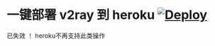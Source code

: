 # 一键部署 v2ray 到 heroku  [![Deploy](https://www.herokucdn.com/deploy/button.png)](https://heroku.com/deploy)

已失效 ！ heroku不再支持此类操作
